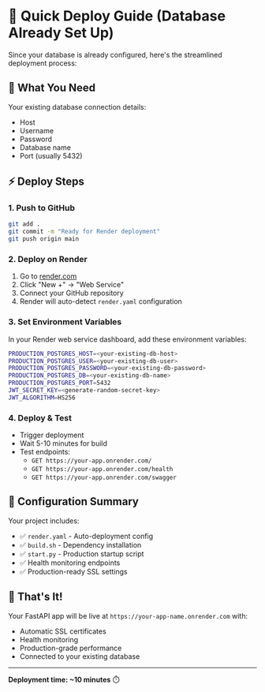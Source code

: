 # 🚀 Quick Deploy Guide (Database Already Set Up)

Since your database is already configured, here's the streamlined deployment process:

## 🎯 What You Need

Your existing database connection details:

- Host
- Username
- Password
- Database name
- Port (usually 5432)

## ⚡ Deploy Steps

### 1. Push to GitHub

```bash
git add .
git commit -m "Ready for Render deployment"
git push origin main
```

### 2. Deploy on Render

1. Go to [render.com](https://render.com)
2. Click "New +" → "Web Service"
3. Connect your GitHub repository
4. Render will auto-detect `render.yaml` configuration

### 3. Set Environment Variables

In your Render web service dashboard, add these environment variables:

```bash
PRODUCTION_POSTGRES_HOST=<your-existing-db-host>
PRODUCTION_POSTGRES_USER=<your-existing-db-user>
PRODUCTION_POSTGRES_PASSWORD=<your-existing-db-password>
PRODUCTION_POSTGRES_DB=<your-existing-db-name>
PRODUCTION_POSTGRES_PORT=5432
JWT_SECRET_KEY=<generate-random-secret-key>
JWT_ALGORITHM=HS256
```

### 4. Deploy & Test

- Trigger deployment
- Wait 5-10 minutes for build
- Test endpoints:
  - `GET https://your-app.onrender.com/`
  - `GET https://your-app.onrender.com/health`
  - `GET https://your-app.onrender.com/swagger`

## 🔧 Configuration Summary

Your project includes:

- ✅ `render.yaml` - Auto-deployment config
- ✅ `build.sh` - Dependency installation
- ✅ `start.py` - Production startup script
- ✅ Health monitoring endpoints
- ✅ Production-ready SSL settings

## 🎉 That's It!

Your FastAPI app will be live at `https://your-app-name.onrender.com` with:

- Automatic SSL certificates
- Health monitoring
- Production-grade performance
- Connected to your existing database

---

**Deployment time: ~10 minutes** ⏱️
